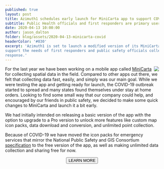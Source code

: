 ```yaml
---
published: true
layout: post
title: Azimuth1 schedules early launch for MiniCarta app to support COVID response
subtitle: Public Health officials and first responders are primary users.
date: 2020-04-13 10:00:00
author: jason_dalton
folder: blog/assets/2020-04-13-minicarta-covid
headerColor: '#030'
excerpt: 'Azimuth1 is set to launch a modified version of its MiniCarta team mapping mobile app this week to
support the needs of first responders and public safety officials collecting data on COVID-19 outbreak and
response.'
---
```

<img style="float: right" src="{{site.baseurl}}/{{page.folder}}/minicarta-screen.png">For the last year we have been working on a mobile app called <a href="http://www.minicarta.com">MiniCarta</a> for collecting spatial data in the field.  Compared to other apps out there, we felt that collecting data fast, easily, and simply was our main goal.  While we were testing the app and getting ready for launch, the COVID-19 outbreak started to spread and many states found themselves under stay at home orders. Looking to find some small way that our company could help, and encouraged by our friends in public safety, we decided to make some quick changes to MiniCarta and launch it a bit early.

We had initially intended on releasing a basic version of the app with the option to upgrade to a Pro version to unlock more features like custom map icon packs, data download and conversion, and unlimited point collection.  

Because of COVID-19 we have moved the icon packs for emergency services that mirror the National Public Safety and GIS Consortium <a href="https://www.napsgfoundation.org/all-resources/symbology-library/">specification</a> to the free version of the app, as well as making unlimited data collection and sharing free for now.  
<p><center><a href="http://www.minicarta.com"><button type="button" class="btn btn-info">LEARN MORE</button></a>
</center></p>
